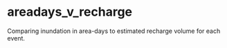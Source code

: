 # areadays_v_recharge
Comparing inundation in area-days to estimated recharge volume for each event. 

